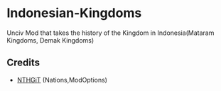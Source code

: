 # Indonesian-Kingdoms
Unciv Mod that takes the history of the Kingdom in Indonesia(Mataram Kingdoms, Demak Kingdoms)

## Credits
 - [NTHGiT](https://github.com/NTHGiT/) (Nations,ModOptions)
